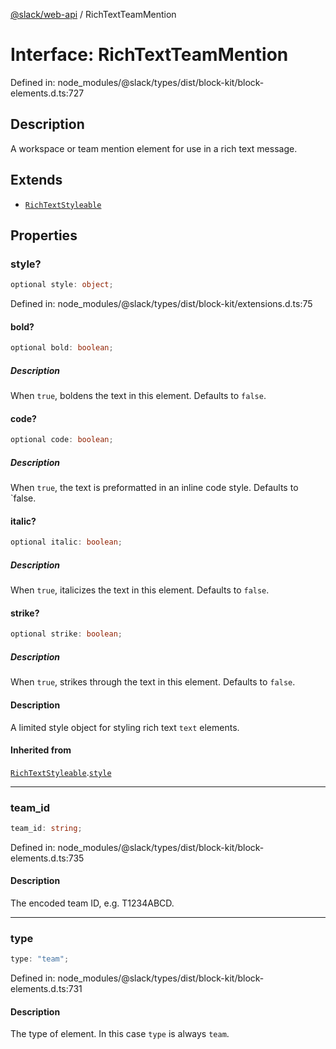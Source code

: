 [@slack/web-api](../index.md) / RichTextTeamMention

# Interface: RichTextTeamMention

Defined in: node\_modules/@slack/types/dist/block-kit/block-elements.d.ts:727

## Description

A workspace or team mention element for use in a rich text message.

## Extends

- [`RichTextStyleable`](RichTextStyleable.md)

## Properties

### style?

```ts
optional style: object;
```

Defined in: node\_modules/@slack/types/dist/block-kit/extensions.d.ts:75

#### bold?

```ts
optional bold: boolean;
```

##### Description

When `true`, boldens the text in this element. Defaults to `false`.

#### code?

```ts
optional code: boolean;
```

##### Description

When `true`, the text is preformatted in an inline code style. Defaults to `false.

#### italic?

```ts
optional italic: boolean;
```

##### Description

When `true`, italicizes the text in this element. Defaults to `false`.

#### strike?

```ts
optional strike: boolean;
```

##### Description

When `true`, strikes through the text in this element. Defaults to `false`.

#### Description

A limited style object for styling rich text `text` elements.

#### Inherited from

[`RichTextStyleable`](RichTextStyleable.md).[`style`](RichTextStyleable.md#style)

***

### team\_id

```ts
team_id: string;
```

Defined in: node\_modules/@slack/types/dist/block-kit/block-elements.d.ts:735

#### Description

The encoded team ID, e.g. T1234ABCD.

***

### type

```ts
type: "team";
```

Defined in: node\_modules/@slack/types/dist/block-kit/block-elements.d.ts:731

#### Description

The type of element. In this case `type` is always `team`.
